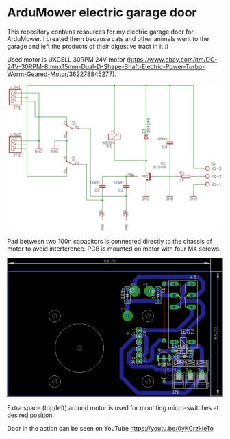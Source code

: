 # ArduMower electric garage door

This repository contains resources for my electric garage door for ArduMower. I created them because cats and other animals went to the garage and left the products of their digestive tract in it :)

Used motor is UXCELL 30RPM 24V motor (https://www.ebay.com/itm/DC-24V-30RPM-8mmx15mm-Dual-D-Shape-Shaft-Electric-Power-Turbo-Worm-Geared-Motor/362278845277).

![alt](/eagle/door_sch.png?raw=true)

Pad between two 100n capacitors is connected directly to the chassis of motor to avoid interference. PCB is mounted on motor with four M4 screws.

![alt](/eagle/door_brd.png?raw=true)

Extra space (top/left) around motor is used for mounting micro-switches at desired position.

Door in the action can be seen on YouTube https://youtu.be/0yKCrzkIeTo
